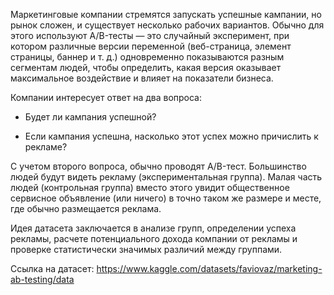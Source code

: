 Маркетинговые компании стремятся запускать успешные кампании, но рынок сложен, и существует несколько рабочих вариантов. Обычно для этого используют A/B-тесты — это случайный эксперимент, при котором различные версии переменной (веб-страница, элемент страницы, баннер и т. д.) одновременно показываются разным сегментам людей, чтобы определить, какая версия оказывает максимальное воздействие и влияет на показатели бизнеса.

Компании интересует ответ на два вопроса:

* Будет ли кампания успешной?

* Если кампания успешна, насколько этот успех можно причислить к рекламе?

С учетом второго вопроса, обычно проводят A/B-тест. Большинство людей будут видеть рекламу (экспериментальная группа). Малая часть людей (контрольная группа) вместо этого увидит общественное сервисное объявление (или ничего) в точно таком же размере и месте, где обычно размещается реклама.

Идея датасета заключается в анализе групп, определении успеха рекламы, расчете потенциального дохода компании от рекламы и проверке статистически значимых различий между группами.

Ссылка на датасет: https://www.kaggle.com/datasets/faviovaz/marketing-ab-testing/data